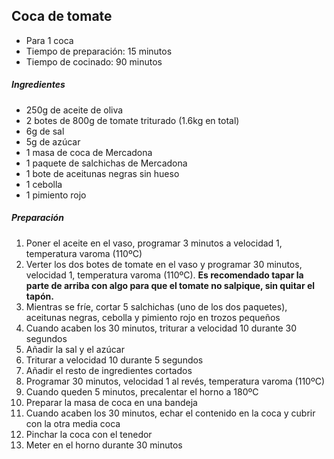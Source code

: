 ## Coca de tomate

* Para 1 coca
* Tiempo de preparación: 15 minutos
* Tiempo de cocinado: 90 minutos

##### Ingredientes

* 250g de aceite de oliva
* 2 botes de 800g de tomate triturado (1.6kg en total)
* 6g de sal
* 5g de azúcar
* 1 masa de coca de Mercadona
* 1 paquete de salchichas de Mercadona
* 1 bote de aceitunas negras sin hueso
* 1 cebolla
* 1 pimiento rojo

##### Preparación

1. Poner el aceite en el vaso, programar 3 minutos a velocidad 1, temperatura varoma (110ºC)
2. Verter los dos botes de tomate en el vaso y programar 30 minutos, velocidad 1, temperatura varoma (110ºC). **Es recomendado tapar la parte de arriba con algo para que el tomate no salpique, sin quitar el tapón.**
3. Mientras se fríe, cortar 5 salchichas (uno de los dos paquetes), aceitunas negras, cebolla y pimiento rojo en trozos pequeños
4. Cuando acaben los 30 minutos, triturar a velocidad 10 durante 30 segundos
4. Añadir la sal y el azúcar
5. Triturar a velocidad 10 durante 5 segundos
6. Añadir el resto de ingredientes cortados
7. Programar 30 minutos, velocidad 1 al revés, temperatura varoma (110ºC)
8. Cuando queden 5 minutos, precalentar el horno a 180ºC
9. Preparar la masa de coca en una bandeja
10. Cuando acaben los 30 minutos, echar el contenido en la coca y cubrir con la otra media coca
11. Pinchar la coca con el tenedor
12. Meter en el horno durante 30 minutos
